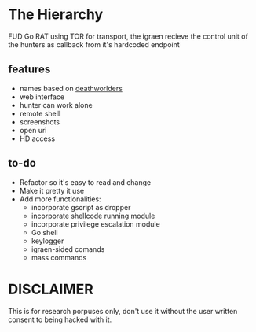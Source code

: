 # The Hierarchy
FUD Go RAT using TOR for transport, the igraen recieve the control unit of the hunters as callback from it's hardcoded endpoint

## features
 - names based on [deathworlders](https://deathworlders.com)
 - web interface
 - hunter can work alone
 - remote shell
 - screenshots
 - open uri
 - HD access

## to-do
 - Refactor so it's easy to read and change
 - Make it pretty it use
 - Add more functionalities:
   - incorporate gscript as dropper
   - incorporate shellcode running module
   - incorporate privilege escalation module
   - Go shell
   - keylogger
   - igraen-sided comands 
   - mass commands

# DISCLAIMER
This is for research porpuses only, don't use it without the user written consent to being hacked with it.

